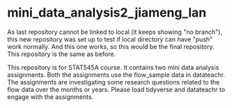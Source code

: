 # mini_data_analysis2_jiameng_lan
As last repository cannot be linked to local (it keeps showing "no branch"), this new repository was set up to test if local directory can have "push" work normally. And this one works, so this would be the final repository.
This repository is the same as before.

This repository is for STAT545A course. It contains two mini data analysis assignments. Both the assignments use the flow_sample data in datateachr. 
The assignments are investigating some research questions related to the flow data over the months or years. 
Please load tidyverse and datateachr to engage with the assignments.
